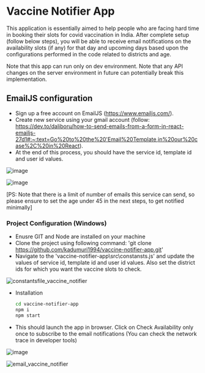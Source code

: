 # Vaccine Notifier App

This application is essentially aimed to help people who are facing hard time in booking their slots for covid vaccination in India. After complete setup (follow below steps), you will be able to receive email notifications on the availability slots (if any) for that day and upcoming days based upon the configurations performed in the code related to districts and age.

Note that this app can run only on dev environment. 
Note that any API changes on the server environment in future can potentially break this implementation.

## EmailJS configuration

- Sign up a free account on EmailJS (https://www.emailjs.com/). 
- Create new service using your gmail account (follow: https://dev.to/daliboru/how-to-send-emails-from-a-form-in-react-emailjs-27d1#:~:text=Go%20to%20the%20'Email%20Template,in%20our%20case%2C%20in%20React). 
- At the end of this process, you should have the service id, template id and user id values.

![image](https://user-images.githubusercontent.com/36915315/117040963-135b9c00-ad28-11eb-9ae2-4ff803c96d99.png)

![image](https://user-images.githubusercontent.com/36915315/117041977-0a1eff00-ad29-11eb-8c67-b2567c5aef6e.png)

[PS: Note that there is a limit of number of emails this service can send, so please ensure to set the age under 45 in the next steps, to get notified minimally]

### Project Configuration (Windows)
- Enusre GIT and Node are installed on your machine
- Clone the project using following command: 'git clone https://github.com/kadumuri1994/vaccine-notifier-app.git'
- Navigate to the 'vaccine-notifier-app\src\constansts.js' and update the values of service id, template id and user id values. Also set the district ids for which you want the vaccine slots to check.

![constantsfile_vaccine_notifier](https://user-images.githubusercontent.com/36915315/117056967-8837d180-ad3a-11eb-9475-3f615d537f98.png)

- Installation
    ```sh
    cd vaccine-notifier-app
    npm i
    npm start
    ```
- This should launch the app in browser. Click on Check Availability only once to subscribe to the email notifications (You can check the network trace in developer tools)

![image](https://user-images.githubusercontent.com/36915315/117056251-b963d200-ad39-11eb-8dd0-4d756c98e43b.png)

![email_vaccine_notifier](https://user-images.githubusercontent.com/36915315/117056155-9df8c700-ad39-11eb-98a1-328becaea014.png)

